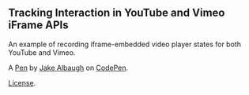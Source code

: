 Tracking Interaction in YouTube and Vimeo iFrame APIs
-----------------------------------------------------
An example of recording iframe-embedded video player states for both YouTube and Vimeo.

A [Pen](http://codepen.io/jakealbaugh/pen/bdopMR) by [Jake Albaugh](http://codepen.io/jakealbaugh) on [CodePen](http://codepen.io/).

[License](http://codepen.io/jakealbaugh/pen/bdopMR/license).